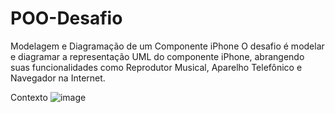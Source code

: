 # POO-Desafio
Modelagem e Diagramação de um Componente iPhone
O desafio é modelar e diagramar a representação UML do componente iPhone, abrangendo suas funcionalidades como Reprodutor Musical, Aparelho Telefônico e Navegador na Internet.

Contexto
![image](https://github.com/geizaaquino/POO-Desafio/assets/83765561/dcb108ce-fdc9-4347-8eb1-51495449dacd)
